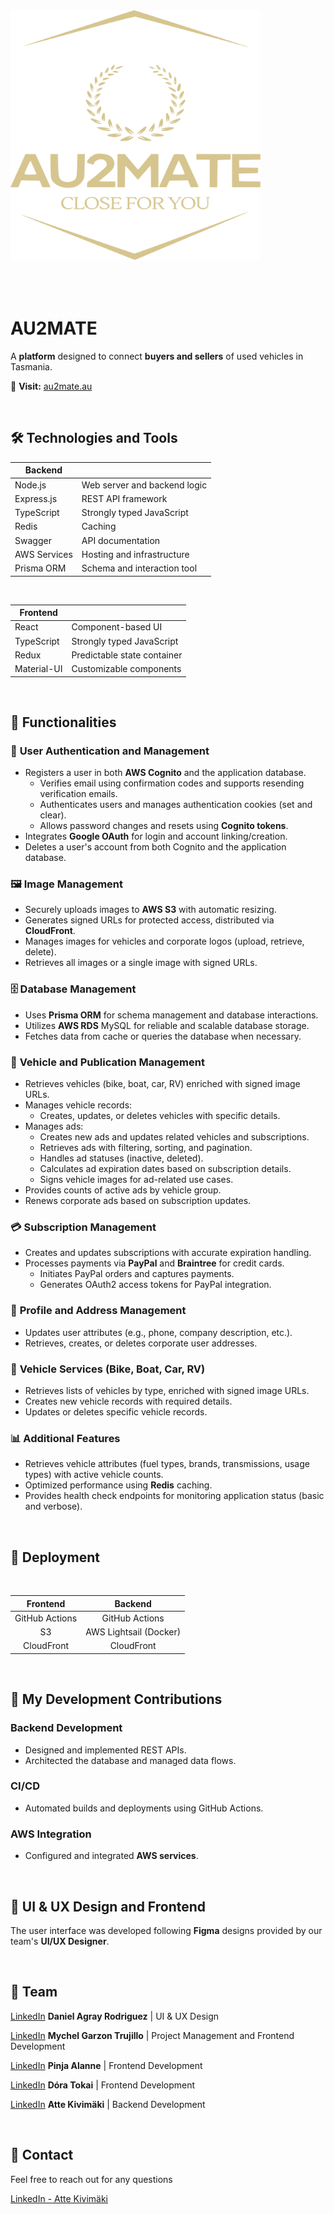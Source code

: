 <img src="./logo.svg" alt="Au2mate Logo" width="400" height="400" style="margin-bottom: 50px;">

# AU2MATE

A **platform** designed to connect **buyers and sellers** of used vehicles in Tasmania.

🔗 **Visit:** [au2mate.au](https://au2mate.au/)

<br>

## 🛠️ Technologies and Tools

| **Backend**  |                              |
| ------------ | ---------------------------- |
| Node.js      | Web server and backend logic |
| Express.js   | REST API framework           |
| TypeScript   | Strongly typed JavaScript    |
| Redis        | Caching                      |
| Swagger      | API documentation            |
| AWS Services | Hosting and infrastructure   |
| Prisma ORM   | Schema and interaction tool  |

<br>

| **Frontend** |                             |
| ------------ | --------------------------- |
| React        | Component-based UI          |
| TypeScript   | Strongly typed JavaScript   |
| Redux        | Predictable state container |
| Material-UI  | Customizable components     |

<br>

## 🧩 Functionalities

### 🔑 **User Authentication and Management**

- Registers a user in both **AWS Cognito** and the application database.
  - Verifies email using confirmation codes and supports resending verification emails.
  - Authenticates users and manages authentication cookies (set and clear).
  - Allows password changes and resets using **Cognito tokens**.
- Integrates **Google OAuth** for login and account linking/creation.
- Deletes a user's account from both Cognito and the application database.

### 🖼️ **Image Management**

- Securely uploads images to **AWS S3** with automatic resizing.
- Generates signed URLs for protected access, distributed via **CloudFront**.
- Manages images for vehicles and corporate logos (upload, retrieve, delete).
- Retrieves all images or a single image with signed URLs.

### 🗄️ **Database Management**

- Uses **Prisma ORM** for schema management and database interactions.
- Utilizes **AWS RDS** MySQL for reliable and scalable database storage.
- Fetches data from cache or queries the database when necessary.

### 🚗 **Vehicle and Publication Management**

- Retrieves vehicles (bike, boat, car, RV) enriched with signed image URLs.
- Manages vehicle records:
  - Creates, updates, or deletes vehicles with specific details.
- Manages ads:
  - Creates new ads and updates related vehicles and subscriptions.
  - Retrieves ads with filtering, sorting, and pagination.
  - Handles ad statuses (inactive, deleted).
  - Calculates ad expiration dates based on subscription details.
  - Signs vehicle images for ad-related use cases.
- Provides counts of active ads by vehicle group.
- Renews corporate ads based on subscription updates.

### 💳 **Subscription Management**

- Creates and updates subscriptions with accurate expiration handling.
- Processes payments via **PayPal** and **Braintree** for credit cards.
  - Initiates PayPal orders and captures payments.
  - Generates OAuth2 access tokens for PayPal integration.

### 📍 **Profile and Address Management**

- Updates user attributes (e.g., phone, company description, etc.).
- Retrieves, creates, or deletes corporate user addresses.

### 🚚 **Vehicle Services (Bike, Boat, Car, RV)**

- Retrieves lists of vehicles by type, enriched with signed image URLs.
- Creates new vehicle records with required details.
- Updates or deletes specific vehicle records.

### 📊 **Additional Features**

- Retrieves vehicle attributes (fuel types, brands, transmissions, usage types) with active vehicle counts.
- Optimized performance using **Redis** caching.
- Provides health check endpoints for monitoring application status (basic and verbose).

<br>

## 🚀 Deployment

<br>

|  **Frontend**  |      **Backend**       |
| :------------: | :--------------------: |
| GitHub Actions |     GitHub Actions     |
|       S3       | AWS Lightsail (Docker) |
|   CloudFront   |       CloudFront       |

<br>

## 🙌 My Development Contributions

### Backend Development

- Designed and implemented REST APIs.
- Architected the database and managed data flows.

### CI/CD

- Automated builds and deployments using GitHub Actions.

### AWS Integration

- Configured and integrated **AWS services**.

<br>

## 🎨 UI & UX Design and Frontend

The user interface was developed following **Figma** designs provided by our team's **UI/UX Designer**.

<br>

## 👥 Team

[LinkedIn](https://www.linkedin.com/in/daniel-agray-rodriguez) **Daniel Agray Rodriguez** | UI & UX Design

[LinkedIn](https://www.linkedin.com/in/mychel-garzon-trujillo) **Mychel Garzon Trujillo** | Project Management and Frontend Development

[LinkedIn](https://www.linkedin.com/in/pinja-alanne-3920a1161) **Pinja Alanne** | Frontend Development

[LinkedIn](https://www.linkedin.com/in/doratokai28) **Dóra Tokai** | Frontend Development

[LinkedIn](https://www.linkedin.com/in/aj-kivimaki) **Atte Kivimäki** | Backend Development

<br>

## 📧 Contact

Feel free to reach out for any questions

[LinkedIn - Atte Kivimäki](https://www.linkedin.com/in/aj-kivimaki)
